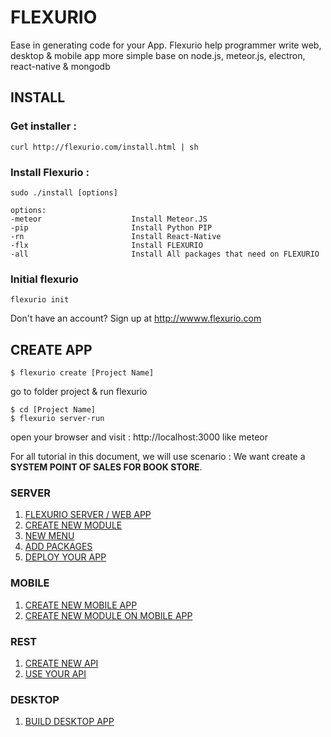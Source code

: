 # FLEXURIO
Ease in generating code for your App. Flexurio help programmer write web, desktop & mobile app more simple base on node.js, meteor.js, electron, react-native & mongodb

## INSTALL
### Get installer :
```
curl http://flexurio.com/install.html | sh

```

### Install Flexurio  :
```
sudo ./install [options]

```

```
options:
-meteor                    Install Meteor.JS
-pip                       Install Python PIP
-rn                        Install React-Native
-flx                       Install FLEXURIO
-all                       Install All packages that need on FLEXURIO
```

### Initial flexurio
```
flexurio init

```
Don't have an account? Sign up at http://wwww.flexurio.com



## CREATE APP
```
$ flexurio create [Project Name]

```

go to folder project & run flexurio

```
$ cd [Project Name]
$ flexurio server-run
```
open your browser and visit : http://localhost:3000 like meteor

For all tutorial in this document, we will use scenario : We want create a **SYSTEM POINT OF SALES FOR BOOK STORE**.

### SERVER
1. [FLEXURIO SERVER / WEB APP](https://vneu.github.io/FLEXURIO-DOC/doc/server_init)
2. [CREATE NEW MODULE](https://vneu.github.io/FLEXURIO-DOC/doc/server_createmodule)
3. [NEW MENU](https://vneu.github.io/FLEXURIO-DOC/doc/server_menu)
4. [ADD PACKAGES](https://vneu.github.io/FLEXURIO-DOC/doc/server_addpackages)
5. [DEPLOY YOUR APP](https://vneu.github.io/FLEXURIO-DOC/doc/server_deploy)

### MOBILE
1. [CREATE NEW MOBILE APP](https://vneu.github.io/FLEXURIO-DOC/doc/mobile_init)
2. [CREATE NEW MODULE ON MOBILE APP](https://vneu.github.io/FLEXURIO-DOC/doc/mobile_createmodule)

### REST
1. [CREATE NEW API](https://vneu.github.io/FLEXURIO-DOC/doc/api_create)
1. [USE YOUR API](https://vneu.github.io/FLEXURIO-DOC/doc/api_usage)

### DESKTOP
1. [BUILD DESKTOP APP](https://vneu.github.io/FLEXURIO-DOC/doc/desktop_init)
